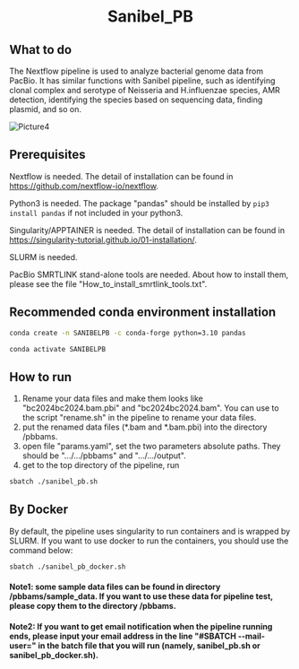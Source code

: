 <h1 align="center">Sanibel_PB</h1>

## What to do
The Nextflow pipeline is used to analyze bacterial genome data from PacBio. It has similar functions with Sanibel pipeline, such as identifying clonal complex and serotype of Neisseria and H.influenzae species, AMR detection, identifying the species based on sequencing data, finding plasmid, and so on.  




![Picture4](https://github.com/BPHL-Molecular/Sanibel_PB/assets/16695937/4dc967f3-ba2d-4481-a6fa-f5712952a5fc)



## Prerequisites
Nextflow is needed. The detail of installation can be found in https://github.com/nextflow-io/nextflow.

Python3 is needed. The package "pandas" should be installed by ``` pip3 install pandas ``` if not included in your python3.

Singularity/APPTAINER is needed. The detail of installation can be found in https://singularity-tutorial.github.io/01-installation/.

SLURM is needed.

PacBio SMRTLINK stand-alone tools are needed. About how to install them, please see the file "How_to_install_smrtlink_tools.txt".

## Recommended conda environment installation
   ```bash
   conda create -n SANIBELPB -c conda-forge python=3.10 pandas
   ```
   ```bash
   conda activate SANIBELPB
   ```
## How to run

1. Rename your data files and make them looks like "bc2024bc2024.bam.pbi" and "bc2024bc2024.bam". You can use to the script "rename.sh" in the pipeline to rename your data files.
2. put the renamed data files (*.bam and *.bam.pbi) into the directory /pbbams.
3. open file "params.yaml", set the two parameters absolute paths. They should be ".../.../pbbams" and ".../.../output". 
4. get to the top directory of the pipeline, run 
```bash
sbatch ./sanibel_pb.sh
```

## By Docker
By default, the pipeline uses singularity to run containers and is wrapped by SLURM. If you want to use docker to run the containers, you should use the command below:

```bash
sbatch ./sanibel_pb_docker.sh
```
    
#### Note1: some sample data files can be found in directory /pbbams/sample_data. If you want to use these data for pipeline test, please copy them to the directory /pbbams.
#### Note2: If you want to get email notification when the pipeline running ends, please input your email address in the line "#SBATCH --mail-user=<EMAIL>" in the batch file that you will run (namely, sanibel_pb.sh or sanibel_pb_docker.sh). 

